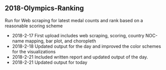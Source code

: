 ## 2018-Olympics-Ranking

<!-- ##### View report in nbviewer: http://nbviewer.jupyter.org/url/farazhb.com/data/   -->

Run for Web scraping for latest medal counts and rank based on a reasonable scoring scheme

- 2018-2-17   First upload includes web scraping, scoring, country NOC-name mapping, bar plot, and choropleth
- 2018-2-18   Updated output for the day and improved the color schemes for the visualizations
- 2018-2-21   Included written report and updated output of the day.
- 2018-2-21   Updated output for today

